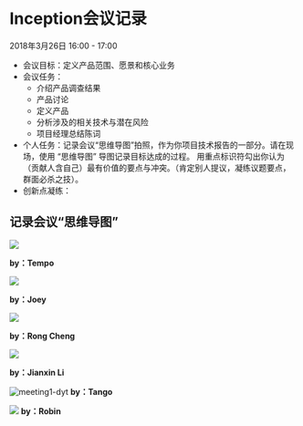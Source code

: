# Inception会议记录
2018年3月26日 16:00 - 17:00
* 会议目标：定义产品范围、愿景和核心业务
* 会议任务：
    * 介绍产品调查结果
    * 产品讨论
    * 定义产品
    * 分析涉及的相关技术与潜在风险
    * 项目经理总结陈词
* 个人任务：记录会议“思维导图”拍照，作为你项目技术报告的一部分。请在现场，使用 “思维导图” 导图记录目标达成的过程。 用重点标识符勾出你认为（贡献人含自己）最有价值的要点与冲突。（肯定别人提议，凝练议题要点，群面必杀之技）。
* 创新点凝练：

## 记录会议“思维导图”
![](../images/meeting1-gc.png)

**by：Tempo**

![](../images/meeting1-joey.png)

**by：Joey**

![](../images/meeting1-cr.png)

**by：Rong Cheng**

![](../images/meeting1-ljx.png)

**by：Jianxin Li**

![meeting1-dyt](https://github.com/sysu-badass/Dashboard/raw/master/images/meeting1-dyt.png)
**by：Tango**

![](../images/meeting1-lzh.png)
**by：Robin**

